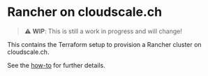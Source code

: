 # Rancher on cloudscale.ch

> :warning: **WIP**: This is still a work in progress and will change!

This contains the Terraform setup to provision a Rancher cluster on cloudscale.ch.

See the [how-to](https://kb.vshn.ch/rancher/how-tos/cloudscale/install.html) for further details.
